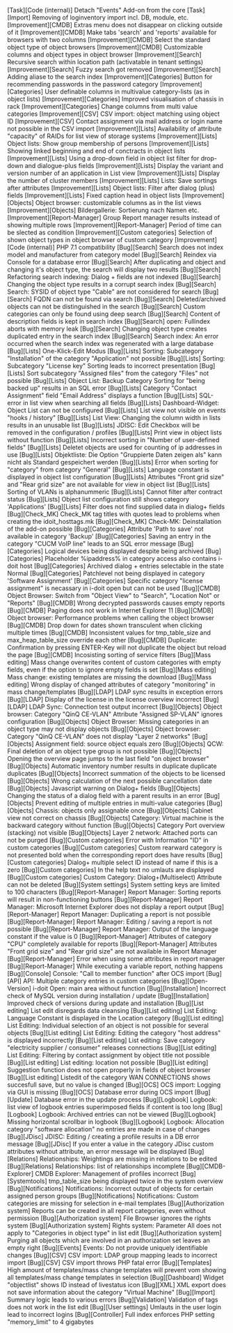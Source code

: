 [Task][Code (internal)]                         Detach "Events" Add-on from the core
[Task][Import]                                  Removing of loginventory import incl. DB, module, etc.
[Improvement][CMDB]                             Extras menu does not disappear on clicking outside of it
[Improvement][CMDB]                             Make tabs 'search' and 'reports' available for browsers with two columns
[Improvement][CMDB]                             Select the standard object type of object browsers
[Improvement][CMDB]                             Customizable columns and object types in object browser
[Improvement][Search]                           Recursive search within location path (activatable in tenant settings)
[Improvement][Search]                           Fuzzy search got removed
[Improvement][Search]                           Adding aliase to the search index
[Improvement][Categories]                       Button for recommending passwords in the password category
[Improvement][Categories]                       User definable columns in multivalue category-lists (as in object lists)
[Improvement][Categories]                       Improved visualisation of chassis in rack
[Improvement][Categories]                       Change columns from multi value categories
[Improvement][CSV]                              CSV import: object matching using object ID
[Improvement][CSV]                              Contact assignment via mail address or login name not possible in the CSV import
[Improvement][Lists]                            Availability of attribute "capacity" of RAIDs for list view of storage systems
[Improvement][Lists]                            Object lists: Show group membership of persons
[Improvement][Lists]                            Showing linked beginning and end of conctracts in object lists
[Improvement][Lists]                            Using a drop-down field in object list filter for drop-down and dialogue-plus fields
[Improvement][Lists]                            Display the variant and version number of an application in List view
[Improvement][Lists]                            Display the number of cluster members
[Improvement][Lists]                            Lists: Save sortings after attributes
[Improvement][Lists]                            Object lists: Filter after dialog (plus) fields
[Improvement][Lists]                            Fixed caption head in object lists
[Improvement][Objects]                          Object browser:  customizable columns as in the list views
[Improvement][Objects]                          Bildergallerie: Sortierung nach Namen etc.
[Improvement][Report-Manager]                   Group Report manager results instead of showing multiple rows
[Improvement][Report-Manager]                   Period of time can be slected as condition
[Improvement][Custom categories]                Selection of shown object types in object browser of custom category
[Improvement][Code (internal)]                  PHP 7.1 compatibility
[Bug][Search]                                   Search does not index model and manufacturer from category model
[Bug][Search]                                   Reindex via Console for a database error
[Bug][Search]                                   After duplicating and object and changing it's object type, the search will display two results
[Bug][Search]                                   Refactoring search indexing: Dialog + fields are not indexed
[Bug][Search]                                   Changing the object type results in a corrupt search index
[Bug][Search]                                   Search: SYSID of object type "Cable" are not considered for search
[Bug][Search]                                   FQDN can not be found via search
[Bug][Search]                                   Deleted/archived objects can not be distinguished in the search
[Bug][Search]                                   Custom categories can only be found using deep search
[Bug][Search]                                   Content of description fields is kept in search index
[Bug][Search]                                   open: Fullindex aborts with memory leak
[Bug][Search]                                   Changing object type creates duplicated entry in the search index
[Bug][Search]                                   Search index: An error occurred when the search index was regenerated with a large database
[Bug][Lists]                                    One-Klick-Edit Modus
[Bug][Lists]                                    Sorting: Subcategory "Installation" of the category "Application" not possible
[Bug][Lists]                                    Sorting: Subcategory "License key" Sorting leads to incorrect presentation
[Bug][Lists]                                    Sort subcategory "Assigned files" from the category "Files" not possible
[Bug][Lists]                                    Object List: Backup Category Sorting for "being backed up" results in an SQL error
[Bug][Lists]                                    Category "Contact Assignment"  field "Email Address" displays a function
[Bug][Lists]                                    SQL-error in list view when searching all fields
[Bug][Lists]                                    Dashboard-Widget: Object List can not be configured
[Bug][Lists]                                    List view not visible on events "hooks / history"
[Bug][Lists]                                    List View: Changing the column width in lists results in an unusable list
[Bug][Lists]                                    JDISC: Edit Checkbox will be removed in the configuration / profiles
[Bug][Lists]                                    Print view in object lists without function
[Bug][Lists]                                    Incorrect sorting in "Number of user-defined fields"
[Bug][Lists]                                    Deletet objects are used for counting of ip addresses in use
[Bug][Lists]                                    Objektliste: Die Option "Gruppierte Daten zeigen als" kann nicht als Standard gespeichert werden
[Bug][Lists]                                    Error when sorting for "category" from category "General"
[Bug][Lists]                                    Language constant is displayed in object list configuration
[Bug][Lists]                                    Attributes "Front grid size" and "Rear grid size" are not available for view in object list
[Bug][Lists]                                    Sorting of VLANs is alphanummeric
[Bug][Lists]                                    Cannot filter after contract status
[Bug][Lists]                                    Object list configuration still shows category 'Applications'
[Bug][Lists]                                    Filter does not find supplied data in dialog+ fields
[Bug][Check_MK]                                 Check_MK tag titles with quotes lead to problems when creating the idoit_hosttags.mk
[Bug][Check_MK]                                 Check-MK: Deinstallation of the add-on possible
[Bug][Categories]                               Attribute 'Path to save' not available in category 'Backup'
[Bug][Categories]                               Saving an entry in the category "CUCM VoIP line" leads to an SQL error message
[Bug][Categories]                               Logical devices being displayed despite being archived
[Bug][Categories]                               Placeholder %ipaddress% in category access also contains i-doit host
[Bug][Categories]                               Archived dialog + entries selectable in the state Normal
[Bug][Categories]                               Patchlevel not being displayed in category 'Software Assignment'
[Bug][Categories]                               Specific category "license assignment" is necassary in i-doit open but can not be used
[Bug][CMDB]                                     Object Browser: Switch from "Object View" to "Search", "Location Not" or "Reports"
[Bug][CMDB]                                     Wrong decrypted passwords causes empty reports
[Bug][CMDB]                                     Paging does not work in Internet Explorer 11
[Bug][CMDB]                                     Object browser: Performance problems when calling the object browser
[Bug][CMDB]                                     Drop down for dates shown transculent when clicking multiple times
[Bug][CMDB]                                     Inconsistent values for tmp_table_size and max_heap_table_size override each other
[Bug][CMDB]                                     Duplicate: Confirmation by pressing ENTER-Key will not duplicate the object but reload the page
[Bug][CMDB]                                     Incosisting sorting of service filters
[Bug][Mass editing]                             Mass change overwrites content of custom categories with empty fields, even if the option to ignore empty fields is set
[Bug][Mass editing]                             Mass change: existing templates are missing the download
[Bug][Mass editing]                             Wrong display of changed attributes of category "monitoring" in mass change/templates
[Bug][LDAP]                                     LDAP sync results in exception errors
[Bug][LDAP]                                     Display of the license in the license overview incorrect
[Bug][LDAP]                                     LDAP Sync: Connection test output incorrect
[Bug][Objects]                                  Object browser: Category "QinQ CE-VLAN" Attribute "Assigned SP-VLAN" ignores configuration
[Bug][Objects]                                  Object Browser: Missing categories in an object type may not display objects
[Bug][Objects]                                  Object browser: Category "QinQ CE-VLAN" does not display "Layer 2 networks"
[Bug][Objects]                                  Assignment field: source object equals zero
[Bug][Objects]                                  QCW: Final deletion of an object type group is not possible
[Bug][Objects]                                  Opening the overview page jumps to the last field "on object browser"
[Bug][Objects]                                  Automatic inventory number results in duplicate duplicate duplicates
[Bug][Objects]                                  Incorrect summation of the objects to be licensed
[Bug][Objects]                                  Wrong calculation of the next possible cancellation date
[Bug][Objects]                                  Javascript warning on Dialog+ fields
[Bug][Objects]                                  Changing the status of a dialog field with a parent results in an error
[Bug][Objects]                                  Prevent editing of multiple entries in multi-value categories
[Bug][Objects]                                  Chassis: objects only assignable once
[Bug][Objects]                                  Cabinet view not correct on chassis
[Bug][Objects]                                  Category: Virtual machine is the backward category without function
[Bug][Objects]                                  Category Port overview (stacking) not visible
[Bug][Objects]                                  Layer 2 network: Attached ports can not be purged
[Bug][Custom categories]                        Error with Information "ID" in custom categories
[Bug][Custom categories]                        Custom rearward category is not presented bold when the corresponding report does have results
[Bug][Custom categories]                        Dialog+ multiple select ID instead of name if this is a zero
[Bug][Custom categories]                        In the help text no umlauts are displayed
[Bug][Custom categories]                        Custom Category: Dialog+(Multiselect) Attribute can not be deleted
[Bug][System settings]                          System setting keys are limited to 100 characters
[Bug][Report-Manager]                           Report Manager: Sorting reports will result in non-functioning buttons
[Bug][Report-Manager]                           Report Manager: Microsoft Internet Explorer does not display a report output
[Bug][Report-Manager]                           Report Manager: Duplicating a report is not possible
[Bug][Report-Manager]                           Report Manager: Editing / saving a report is not possible
[Bug][Report-Manager]                           Report Manager: Output of the language constant if the value is 0
[Bug][Report-Manager]                           Attributes of category "CPU" completely available for reports
[Bug][Report-Manager]                           Attributes "Front grid size" and "Rear grid size" are not available in Report Manager
[Bug][Report-Manager]                           Error when using some attributes in report manager
[Bug][Report-Manager]                           While executing a variable report, nothing happens
[Bug][Console]                                  Console: "Call to member function" after OCS import
[Bug][API]                                      API: Multiple category entries in custom categories
[Bug][Open-Version]                             i-doit Open: main area without function
[Bug][Installation]                             Incorrect check of MySQL version during installation / update
[Bug][Installation]                             Improved check of versions during update and installation
[Bug][List editing]                             List edit disregards data cleansing
[Bug][List editing]                             List Editing: Language Constant is displayed in the Location category
[Bug][List editing]                             List Editing: Individual selection of an object is not possible for several objects
[Bug][List editing]                             List Editing: Editing the category "host address" is displayed incorrectly
[Bug][List editing]                             List editing: Save category "electricity supplier / consumer" releases connections
[Bug][List editing]                             List Editing: Filtering by contact assignment by object title not possible
[Bug][List editing]                             List editing: location not possible
[Bug][List editing]                             Suggestion function does not open properly in fields of object browser
[Bug][List editing]                             Listedit of the category WAN CONNECTIONS shows succesfull save, but no value is changed
[Bug][OCS]                                      OCS import: Logging via GUI is missing
[Bug][OCS]                                      Database error during OCS import
[Bug][Update]                                   Database error in the update process
[Bug][Logbook]                                  Logbook: list view of logbook entries superimposed fields if content is too long
[Bug][Logbook]                                  Logbook: Archived entries can not be viewed
[Bug][Logbook]                                  Missing horizontal scrollbar in logbook
[Bug][Logbook]                                  Logbook: Allocation category "software allocation" no entries are made in case of changes
[Bug][JDisc]                                    JDISC: Editing / creating a profile results in a DB error message
[Bug][JDisc]                                    If you enter a value in the category JDisc custom attributes without attribute, an error message will be displayed
[Bug][Relations]                                Relationships: Weightings are missing in relations to be edited
[Bug][Relations]                                Relationships: list of relationships incomplete
[Bug][CMDB-Explorer]                            CMDB Explorer: Management of profiles incorrect
[Bug][Systemtools]                              tmp_table_size being displayed twice in the system overview
[Bug][Notifications]                            Notifications: Incorrect output of objects for certain assigned person groups
[Bug][Notifications]                            Notifications: Custom categories are missing for selection in e-mail templates
[Bug][Authorization system]                     Reports can be created in all report categories, even without permission
[Bug][Authorization system]                     File Browser ignores the rights system
[Bug][Authorization system]                     Rights system: Parameter All does not apply to "Categories in object type" in list edit
[Bug][Authorization system]                     Purging all objects which are involved in an authorization set leaves an empty right
[Bug][Events]                                   Events: Do not provide uniquely identifiable changes
[Bug][CSV]                                      CSV import: LDAP group mapping leads to incorrect import
[Bug][CSV]                                      CSV import throws PHP fatal error
[Bug][Templates]                                High amount of templates/mass change templates will prevent vom showing all templates/mass change templates in selection
[Bug][Dashboard]                                Widget "objectlist" shows ID instead of livestatus icon
[Bug][XML]                                      XML export does not save information about the category "Virtual Machine"
[Bug][Import]                                   Summary logic leads to various errors
[Bug][Validation]                               Validation of tags does not work in the list edit
[Bug][User settings]                            Umlauts in the user login lead to incorrect logins
[Bug][Controller]                               Full index enforces PHP setting "memory_limit" to 4 gigabytes
